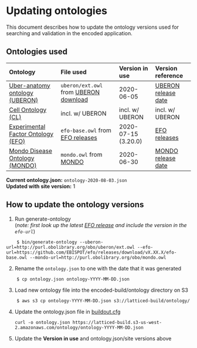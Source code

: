 Updating ontologies
=========================

This document describes how to update the ontology versions used for searching and validation in the encoded application.

Ontologies used
---------------- 

| Ontology |  File used | Version in use | Version reference |
|:--|:--|:--|:--|
| [Uber-anatomy ontology (UBERON)] | `uberon/ext.owl` from [UBERON download] | 2020-06-05 | [UBERON release date] |
| [Cell Ontology (CL)] | incl. w/ UBERON | incl. w/ UBERON | incl. w/ UBERON |
| [Experimental Factor Ontology (EFO)] | `efo-base.owl` from [EFO releases] | 2020-07-15 (3.20.0) | [EFO releases] |
| [Mondo Disease Ontology (MONDO)] | `mondo.owl` from [MONDO] | 2020-06-30 | [MONDO release date] |

**Current ontology.json:** `ontology-2020-08-03.json`  
**Updated with site version:** 1

How to update the ontology versions
---------------- 

1. Run generate-ontology  
(*note: first look up the latest [EFO release] and include the version in the `efo-url`*)
```
	$ bin/generate-ontology --uberon-url=http://purl.obolibrary.org/obo/uberon/ext.owl --efo-url=https://github.com/EBISPOT/efo/releases/download/vX.XX.X/efo-base.owl --mondo-url=http://purl.obolibrary.org/obo/mondo.owl
```

2. Rename the `ontology.json` to one with the date that it was generated
```
	$ cp ontology.json ontology-YYYY-MM-DD.json
```
3. Load new ontology file into the encoded-build/ontology directory on S3
```
	$ aws s3 cp ontology-YYYY-MM-DD.json s3://latticed-build/ontology/
```
4.  Update the ontology.json file in [buildout.cfg]

	`curl -o ontology.json https://latticed-build.s3-us-west-2.amazonaws.com/ontology/ontology-YYYY-MM-DD.json`

5.  Update the **Version in use** and ontology.json/site versions above


[Uber-anatomy ontology (UBERON)]: http://uberon.org/
[UBERON download]: http://uberon.github.io/downloads.html
[UBERON release date]: http://svn.code.sf.net/p/obo/svn/uberon/releases/
[Cell Ontology (CL)]: https://github.com/obophenotype/cell-ontology
[Experimental Factor Ontology (EFO)]: http://www.ebi.ac.uk/efo
[EFO releases]: https://github.com/EBISPOT/efo/releases
[EFO release]: https://github.com/EBISPOT/efo/releases
[Mondo Disease Ontology (MONDO)]: http://obofoundry.org/ontology/mondo.html
[MONDO]: http://obofoundry.org/ontology/mondo.html
[MONDO release date]: https://github.com/monarch-initiative/mondo/releases
[buildout.cfg]: ../../../buildout.cfg
